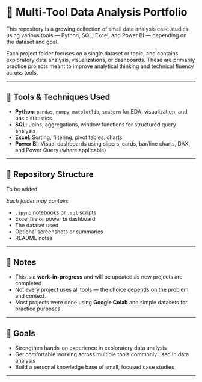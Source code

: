 # 📁 Multi-Tool Data Analysis Portfolio

This repository is a growing collection of small data analysis case studies using various tools — Python, SQL, Excel, and Power BI — depending on the dataset and goal.

Each project folder focuses on a single dataset or topic, and contains exploratory data analysis, visualizations, or dashboards. These are primarily practice projects meant to improve analytical thinking and technical fluency across tools.

---

## 🧰 Tools & Techniques Used

- **Python**: `pandas`, `numpy`, `matplotlib`, `seaborn` for EDA, visualization, and basic statistics
- **SQL**: Joins, aggregations, window functions for structured query analysis
- **Excel**: Sorting, filtering, pivot tables, charts
- **Power BI**: Visual dashboards using slicers, cards, bar/line charts, DAX, and Power Query (where applicable)

---

## 📂 Repository Structure

To be added

*Each folder may contain:*
- `.ipynb` notebooks or `.sql` scripts
- Excel file or power bi dashboard
- The dataset used
- Optional screenshots or summaries
- README notes 

---

## 🚧 Notes

- This is a **work-in-progress** and will be updated as new projects are completed.
- Not every project uses all tools — the choice depends on the problem and context.
- Most projects were done using **Google Colab** and simple datasets for practice purposes.

---

## 🧠 Goals

- Strengthen hands-on experience in exploratory data analysis
- Get comfortable working across multiple tools commonly used in data analysis
- Build a personal knowledge base of small, focused case studies

---

